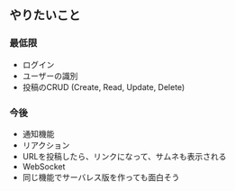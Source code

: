 ## やりたいこと
### 最低限
- ログイン
- ユーザーの識別
- 投稿のCRUD (Create, Read, Update, Delete)
### 今後
- 通知機能
- リアクション
- URLを投稿したら、リンクになって、サムネも表示される
- WebSocket
- 同じ機能でサーバレス版を作っても面白そう
